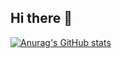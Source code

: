 ## Hi there 👋

<!--
**ZKTz5/ZKTz5** is a ✨ _special_ ✨ repository because its `README.md` (this file) appears on your GitHub profile.

Here are some ideas to get you started:

- 🔭 I’m currently working on ...
- 🌱 I’m currently learning ...Software Engineer at RMUTL
- 👯 I’m looking to collaborate on ...
- 🤔 I’m looking for help with ...
- 💬 Ask me about ...
- 📫 How to reach me: ...
- 😄 Pronouns: ...
- ⚡ Fun fact: ...Lazy
-->
[![Anurag's GitHub stats](https://github-readme-stats.vercel.app/api?username=ZKTz5)](https://github.com/anuraghazra/github-readme-stats)
